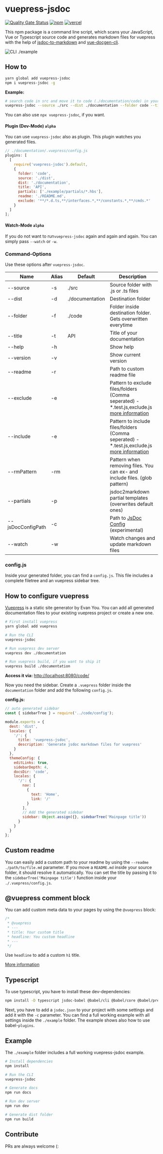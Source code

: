 # vuepress-jsdoc

[![Quality Gate Status](https://sonarcloud.io/api/project_badges/measure?project=ph1p_vuepress-jsdoc&metric=alert_status)](https://sonarcloud.io/dashboard?id=ph1p_vuepress-jsdoc)
[![npm](https://img.shields.io/npm/v/vuepress-jsdoc.svg)](https://www.npmjs.com/package/vuepress-jsdoc)
[![vercel](https://img.shields.io/badge/vercel-demo-black)](https://vuepress-jsdoc-example.vercel.app)

This npm package is a command line script, which scans your JavaScript, Vue or Typescript source code and generates markdown files for vuepress with the help of [jsdoc-to-markdown](https://github.com/jsdoc2md/jsdoc-to-markdown) and [vue-docgen-cli](https://github.com/vue-styleguidist/vue-styleguidist/tree/dev/packages/vue-docgen-cli).

![CLI ./example](https://user-images.githubusercontent.com/15351728/131877824-0124e47f-9080-4976-88d0-84ad04b64f24.gif)

## How to

```bash
yarn global add vuepress-jsdoc
npm i vuepress-jsdoc -g
```

**Example:**

```bash
# search code in src and move it to code (./documentation/code) in your vuepress folder (./documentation)
vuepress-jsdoc --source ./src --dist ./documentation --folder code --title API --exclude="**/*/*.test.js"
```

You can also use `npx vuepress-jsdoc`, if you want.

#### Plugin (Dev-Mode) `alpha`

You can use `vuepress-jsdoc` also as plugin.
This plugin watches you generated files.

```javascript
// ./documentation/.vuepress/config.js
plugins: [
  [
    require('vuepress-jsdoc').default,
    {
      folder: 'code',
      source: './dist',
      dist: './documentation',
      title: 'API',
      partials: ['./example/partials/*.hbs'],
      readme: './README.md',
      exclude: '**/*.d.ts,**/interfaces.*,**/constants.*,**/cmds.*'
    }
  ]
];
```

#### Watch-Mode `alpha`

If you do not want to run`vuepress-jsdoc` again and again and again.
You can simply pass `--watch` or `-w`.

### Command-Options

Use these options after `vuepress-jsdoc`.

| Name              | Alias | Default         | Description                                                                                                                                     |
| ----------------- | ----- | --------------- | ----------------------------------------------------------------------------------------------------------------------------------------------- |
| --source          | -s    | ./src           | Source folder with .js or .ts files                                                                                                             |
| --dist            | -d    | ./documentation | Destination folder                                                                                                                              |
| --folder          | -f    | ./code          | Folder inside destination folder. Gets overwritten everytime                                                                                    |
| --title           | -t    | API             | Title of your documentation                                                                                                                     |
| --help            | -h    |                 | Show help                                                                                                                                       |
| --version         | -v    |                 | Show current version                                                                                                                            |
| --readme          | -r    |                 | Path to custom readme file                                                                                                                      |
| --exclude         | -e    |                 | Pattern to exclude files/folders (Comma seperated) - \*.test.js,exclude.js [more information](https://github.com/micromatch/micromatch#ismatch) |
| --include         | -e    |                 | Pattern to include files/folders (Comma seperated) - \*.test.js,exclude.js [more information](https://github.com/micromatch/micromatch#ismatch) |
| --rmPattern       | -rm   |                 | Pattern when removing files. You can ex- and include files. (glob pattern)                                                                      |
| --partials        | -p    |                 | jsdoc2markdown partial templates (overwrites default ones)                                                                                      |
| --jsDocConfigPath | -c    |                 | Path to [JsDoc Config](http://usejsdoc.org/about-configuring-jsdoc.html) (experimental)                                                         |
| --watch           | -w    |                 | Watch changes and update markdown files                                                                                                         |

### config.js

Inside your generated folder, you can find a `config.js`.
This file includes a complete filetree and an vuepress sidebar tree.

## How to configure vuepress

[Vuepress](https://vuepress.vuejs.org/) is a static site generator by Evan You.
You can add all generated documentation files to your existing vuepress project or create a new one.

```bash
# First install vuepress
yarn global add vuepress

# Run the CLI
vuepress-jsdoc

# Run vuepress dev server
vuepress dev ./documentation

# Run vuepress build, if you want to ship it
vuepress build ./documentation
```

**Access it via:** [http://localhost:8080/code/](http://localhost:8080/code/)

Now you need the sidebar.
Create a `.vuepress` folder inside the `documentation` folder and add the following `config.js`.

**config.js:**

```javascript
// auto generated sidebar
const { sidebarTree } = require('../code/config');

module.exports = {
  dest: 'dist',
  locales: {
    '/': {
      title: 'vuepress-jsdoc',
      description: 'Generate jsdoc markdown files for vuepress'
    }
  },
  themeConfig: {
    editLinks: true,
    sidebarDepth: 4,
    docsDir: 'code',
    locales: {
      '/': {
        nav: [
          {
            text: 'Home',
            link: '/'
          }
        ],
        // Add the generated sidebar
        sidebar: Object.assign({}, sidebarTree('Mainpage title'))
      }
    }
  }
};
```

## Custom readme

You can easily add a custom path to your readme by using the `--readme ./path/to/file.md` parameter. If you move a `README.md` inside your source folder, it should resolve it automatically.
You can set the title by passing it to the `sidebarTree('Mainpage title')` function inside your `./.vuepress/config.js`.

## @vuepress comment block

You can add custom meta data to your pages by using the `@vuepress` block:

```javascript
/*
 * @vuepress
 * ---
 * title: Your custom title
 * headline: You custom headline
 * ---
 */
```

Use `headline` to add a custom `h1` title.

[More information](https://vuepress.vuejs.org/guide/markdown.html#front-matter)

## Typescript

To use typescript, you have to install these dev-dependencies:

```bash
npm install -D typescript jsdoc-babel @babel/cli @babel/core @babel/preset-env @babel/preset-typescript jsdoc-to-markdown
```

Next, you have to add a `jsdoc.json` to your project with some settings and add it with the `-c` parameter.
You can find a full working example with all settings inside the `./example` folder.
The example shows also how to use babel-`plugins`.

## Example

The `./example` folder includes a full working vuepress-jsdoc example.

```bash
# Install dependencies
npm install

# Run the CLI
vuepress-jsdoc

# Generate docs
npm run docs

# Run dev server
npm run dev

# Generate dist folder
npm run build
```

## Contribute

PRs are always welcome (:
